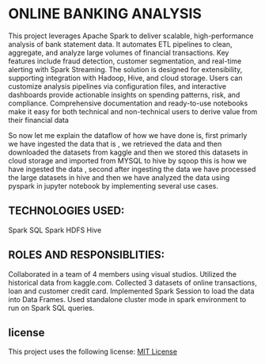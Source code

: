 # ONLINE BANKING ANALYSIS

This project leverages Apache Spark to deliver scalable, high-performance analysis of bank statement data. It automates ETL pipelines to clean, aggregate, and analyze large volumes of financial transactions. Key features include fraud detection, customer segmentation, and real-time alerting with Spark Streaming. The solution is designed for extensibility, supporting integration with Hadoop, Hive, and cloud storage. Users can customize analysis pipelines via configuration files, and interactive dashboards provide actionable insights on spending patterns, risk, and compliance. Comprehensive documentation and ready-to-use notebooks make it easy for both technical and non-technical users to derive value from their financial data
                            
 So now let me explain the dataflow of how we have done is, first primarly we have ingested the data that is , we retrieved the data and then downloaded the datasets from kaggle and then we stored this datasets in cloud storage and imported from MYSQL to hive by sqoop this is how we have ingested the data , second after ingesting the data we have processed the large datasets in hive and then we have analyzed the data using pyspark in jupyter notebook by implementing several use cases.
                            
 ## TECHNOLOGIES USED:
 Spark SQL
 Spark
 HDFS
 Hive
                          
 ## ROLES AND RESPONSIBLITIES:
 Collaborated in a team of 4 members using visual studios.
 Utilized the historical data from kaggle.com.
 Collected 3 datasets of online transactions, loan and customer credit card.
 Implemented Spark Session to load the data into Data Frames.
 Used standalone cluster mode in spark environment to run on Spark SQL queries.

## license
This project uses the following license: [MIT License](LICENSE)
